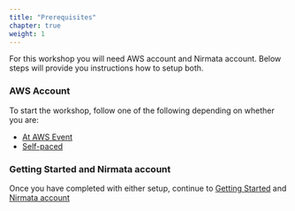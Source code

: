 ```yaml
---
title: "Prerequisites"
chapter: true
weight: 1
---
```


For this workshop you will need AWS account and Nirmata account. Below steps will provide you instructions how to setup both.

### AWS Account

To start the workshop, follow one of the following depending on whether you are:


- [At AWS Event](aws_event/11_at_aws_event.html)
- [Self-paced](self_paced/_index.html)

### Getting Started and Nirmata account

Once you have completed with either setup, continue to [Getting Started](../3_NPM/11_Getting_Started.md) and [Nirmata account](14_nirmata_account.html)
